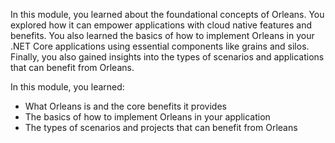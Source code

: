 In this module, you learned about the foundational concepts of Orleans. You explored how it can empower applications with cloud native features and benefits. You also learned the basics of how to implement Orleans in your .NET Core applications using essential components like grains and silos. Finally, you also gained insights into the types of scenarios and applications that can benefit from Orleans.

In this module, you learned:

- What Orleans is and the core benefits it provides
- The basics of how to implement Orleans in your application
- The types of scenarios and projects that can benefit from Orleans
